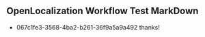 ## OpenLocalization Workflow Test MarkDown
* 067c1fe3-3568-4ba2-b261-36f9a5a9a492 thanks!

<!--HONumber=Jul16_HO3-->


